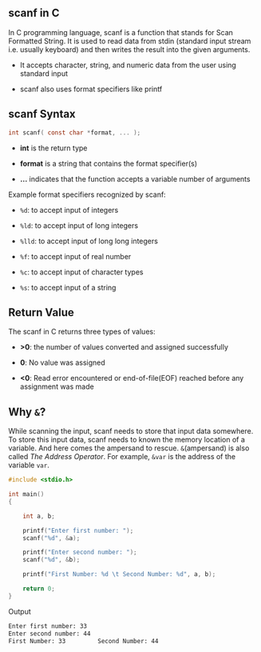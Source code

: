 ## scanf in C

In C programming language, scanf is a function that stands for Scan Formatted String. It is used to read data from stdin (standard input stream i.e. usually keyboard) and then writes the result into the given arguments.

- It accepts character, string, and numeric data from the user using standard input

- scanf also uses format specifiers like printf

## scanf Syntax

```c
int scanf( const char *format, ... );
```

- **int** is the return type

- **format** is a string that contains the format specifier(s)

- **...** indicates that the function accepts a variable number of arguments

Example format specifiers recognized by scanf:

- `%d`: to accept input of integers

- `%ld`: to accept input of long integers

- `%lld`: to accept input of long long integers

- `%f`: to accept input of real number

- `%c`: to accept input of character types

- `%s`: to accept input of a string

## Return Value

The scanf in C returns three types of values:

- **>0**: the number of values converted and assigned successfully

- **0**: No value was assigned

- **<0**: Read error encountered or end-of-file(EOF) reached before any assignment was made

## Why `&`?

While scanning the input, scanf needs to store that input data somewhere. To store this input data, scanf needs to known the memory location of a variable. And here comes the ampersand to rescue. `&`(ampersand) is also called *The Address Operator*. For example, `&var` is the address of the variable `var`.

```c
#include <stdio.h>

int main()
{

    int a, b;

    printf("Enter first number: ");
    scanf("%d", &a);

    printf("Enter second number: ");
    scanf("%d", &b);

    printf("First Number: %d \t Second Number: %d", a, b);

    return 0;
}
```

Output
```bash
Enter first number: 33
Enter second number: 44
First Number: 33         Second Number: 44
```